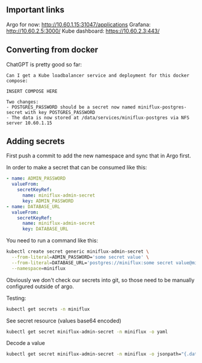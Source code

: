 ## Important links

Argo for now: http://10.60.1.15:31047/applications
Grafana: http://10.60.2.5:3000/
Kube dashboard: https://10.60.2.3:443/

## Converting from docker

ChatGPT is pretty good so far:

```
Can I get a Kube loadbalancer service and deployment for this docker compose:

INSERT COMPOSE HERE

Two changes:
- POSTGRES_PASSWORD should be a secret now named miniflux-postgres-secret with key POSTGRES_PASSWORD
- The data is now stored at /data/services/miniflux-postgres via NFS server 10.60.1.15
```

## Adding secrets

First push a commit to add the new namespace and sync that in Argo first.

In order to make a secret that can be consumed like this:

```yaml
- name: ADMIN_PASSWORD
  valueFrom:
    secretKeyRef:
      name: miniflux-admin-secret
      key: ADMIN_PASSWORD
- name: DATABASE_URL
  valueFrom:
    secretKeyRef:
      name: miniflux-admin-secret
      key: DATABASE_URL
```

You need to run a command like this:

```sh
kubectl create secret generic miniflux-admin-secret \
  --from-literal=ADMIN_PASSWORD='some secret value' \
  --from-literal=DATABASE_URL='postgres://miniflux:some secret value@miniflux-postgres/miniflux?sslmode=disable' \
  --namespace=miniflux
```

Obviously we don't check our secrets into git, so those need to be manually configured outside of argo.

Testing:

```sh
kubectl get secrets -n miniflux
```

See secret resource (values base64 encoded)

```sh
kubectl get secret miniflux-admin-secret -n miniflux -o yaml
```

Decode a value

```sh
kubectl get secret miniflux-admin-secret -n miniflux -o jsonpath="{.data.ADMIN_PASSWORD}" | base64 --decode
```
